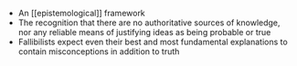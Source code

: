 - An [[epistemological]] framework 
- The recognition that there are no authoritative sources of knowledge, nor any reliable means of justifying ideas as being probable or true 
- Fallibilists expect even their best and most fundamental explanations to contain misconceptions in addition to truth 
